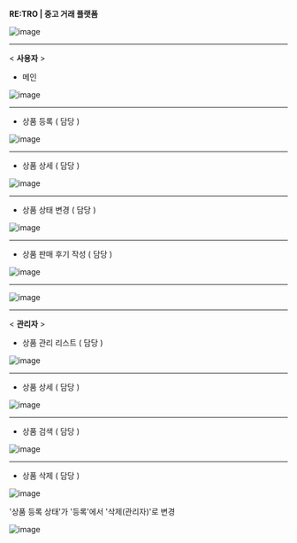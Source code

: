 **RE:TRO |  중고 거래 플랫폼**

![image](https://github.com/In0code/retro/assets/137425054/e9496ba9-b07e-44ec-9522-e1840e2ac313)


------------------------------------------------------------


< **사용자** >


- 메인

![image](https://github.com/In0code/retro/assets/137425054/263269b9-b038-43b7-9453-6f3d95732104)


-------------------------------------------------------------------------------------------------


- 상품 등록 ( 담당 )

![image](https://github.com/In0code/retro/assets/137425054/d9924705-19af-4aa8-8e68-2a81b57c0744)


----------------------------------------------------


- 상품 상세 ( 담당 )

![image](https://github.com/In0code/retro/assets/137425054/ffd2ea3b-9b85-49b2-908e-e733e49d336d)


----------------------------------------------------


- 상품 상태 변경 ( 담당 )

![image](https://github.com/In0code/retro/assets/137425054/d0011f23-1024-4873-90e2-20586aea9dbc)



----------------------------------------------------


- 상품 판매 후기 작성 ( 담당 )

![image](https://github.com/In0code/retro/assets/137425054/42159e62-c519-422f-911e-f776a5fd8316)


-----

![image](https://github.com/In0code/retro/assets/137425054/984b5bb7-d865-46c8-8e08-4c73fa18c440)


----------------------------------------------------


< **관리자** >

- 상품 관리 리스트 ( 담당 )

![image](https://github.com/In0code/retro/assets/137425054/556aa0f3-2cd2-4f0b-83d5-b77d6862eebf)



----------------------------------------------------


- 상품 상세 ( 담당 )

![image](https://github.com/In0code/retro/assets/137425054/aac9b8f7-cc7a-413a-a233-ae78cf68f01a)


----------------------------------------------------


- 상품 검색 ( 담당 )

![image](https://github.com/In0code/retro/assets/137425054/d1cf83a1-ac40-487b-b01f-7415bdbfde72)


----------------------------------------------------


- 상품 삭제 ( 담당 )

![image](https://github.com/In0code/retro/assets/137425054/e476a6d2-834d-435e-977a-4a5a9924d259)

'상품 등록 상태'가 '등록'에서 '삭제(관리자)'로 변경

![image](https://github.com/In0code/retro/assets/137425054/cbc2275e-9d31-4b28-9ae8-b1f187892b73)
